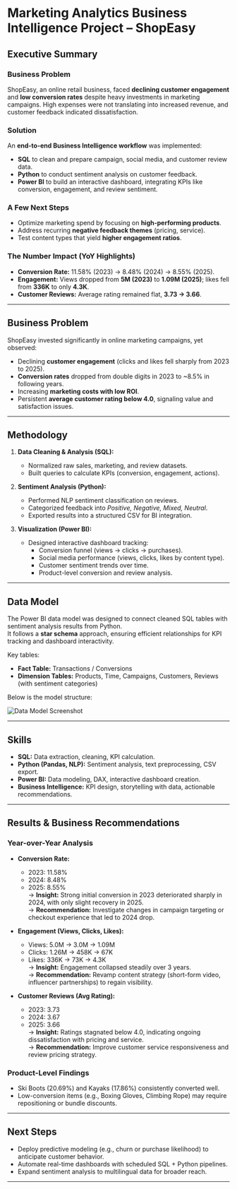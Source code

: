 # Marketing Analytics Business Intelligence Project – ShopEasy  

## Executive Summary  

### Business Problem  
ShopEasy, an online retail business, faced **declining customer engagement** and **low conversion rates** despite heavy investments in marketing campaigns. High expenses were not translating into increased revenue, and customer feedback indicated dissatisfaction.  

### Solution  
An **end-to-end Business Intelligence workflow** was implemented:  
- **SQL** to clean and prepare campaign, social media, and customer review data.  
- **Python** to conduct sentiment analysis on customer feedback.  
- **Power BI** to build an interactive dashboard, integrating KPIs like conversion, engagement, and review sentiment.  

### A Few Next Steps  
- Optimize marketing spend by focusing on **high-performing products**.  
- Address recurring **negative feedback themes** (pricing, service).  
- Test content types that yield **higher engagement ratios**.  

### The Number Impact (YoY Highlights)  
- **Conversion Rate:** 11.58% (2023) → 8.48% (2024) → 8.55% (2025).  
- **Engagement:** Views dropped from **5M (2023)** to **1.09M (2025)**; likes fell from **336K** to only **4.3K**.  
- **Customer Reviews:** Average rating remained flat, **3.73 → 3.66**.  

---

## Business Problem  
ShopEasy invested significantly in online marketing campaigns, yet observed:  
- Declining **customer engagement** (clicks and likes fell sharply from 2023 to 2025).  
- **Conversion rates** dropped from double digits in 2023 to ~8.5% in following years.  
- Increasing **marketing costs with low ROI**.  
- Persistent **average customer rating below 4.0**, signaling value and satisfaction issues.  

---

## Methodology  
1. **Data Cleaning & Analysis (SQL):**  
   - Normalized raw sales, marketing, and review datasets.  
   - Built queries to calculate KPIs (conversion, engagement, actions).  

2. **Sentiment Analysis (Python):**  
   - Performed NLP sentiment classification on reviews.  
   - Categorized feedback into *Positive, Negative, Mixed, Neutral*.  
   - Exported results into a structured CSV for BI integration.  

3. **Visualization (Power BI):**  
   - Designed interactive dashboard tracking:  
     - Conversion funnel (views → clicks → purchases).  
     - Social media performance (views, clicks, likes by content type).  
     - Customer sentiment trends over time.  
     - Product-level conversion and review analysis.  

---

## Data Model  

The Power BI data model was designed to connect cleaned SQL tables with sentiment analysis results from Python.  
It follows a **star schema** approach, ensuring efficient relationships for KPI tracking and dashboard interactivity.  

Key tables:  
- **Fact Table:** Transactions / Conversions  
- **Dimension Tables:** Products, Time, Campaigns, Customers, Reviews (with sentiment categories)  

Below is the model structure:  

![Data Model Screenshot](images/data_model.png)  


---

## Skills  
- **SQL:** Data extraction, cleaning, KPI calculation.  
- **Python (Pandas, NLP):** Sentiment analysis, text preprocessing, CSV export.  
- **Power BI:** Data modeling, DAX, interactive dashboard creation.  
- **Business Intelligence:** KPI design, storytelling with data, actionable recommendations.  

---

## Results & Business Recommendations  

### Year-over-Year Analysis  
- **Conversion Rate:**  
  - 2023: 11.58%  
  - 2024: 8.48%  
  - 2025: 8.55%  
  → **Insight:** Strong initial conversion in 2023 deteriorated sharply in 2024, with only slight recovery in 2025.  
  → **Recommendation:** Investigate changes in campaign targeting or checkout experience that led to 2024 drop.  

- **Engagement (Views, Clicks, Likes):**  
  - Views: 5.0M → 3.0M → 1.09M  
  - Clicks: 1.26M → 458K → 67K  
  - Likes: 336K → 73K → 4.3K  
  → **Insight:** Engagement collapsed steadily over 3 years.  
  → **Recommendation:** Revamp content strategy (short-form video, influencer partnerships) to regain visibility.  

- **Customer Reviews (Avg Rating):**  
  - 2023: 3.73  
  - 2024: 3.67  
  - 2025: 3.66  
  → **Insight:** Ratings stagnated below 4.0, indicating ongoing dissatisfaction with pricing and service.  
  → **Recommendation:** Improve customer service responsiveness and review pricing strategy.  

### Product-Level Findings  
- Ski Boots (20.69%) and Kayaks (17.86%) consistently converted well.  
- Low-conversion items (e.g., Boxing Gloves, Climbing Rope) may require repositioning or bundle discounts.  

---

## Next Steps  
- Deploy predictive modeling (e.g., churn or purchase likelihood) to anticipate customer behavior.  
- Automate real-time dashboards with scheduled SQL + Python pipelines.  
- Expand sentiment analysis to multilingual data for broader reach.  

---
